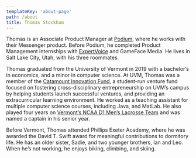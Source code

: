 ```yaml
---
templateKey: 'about-page'
path: /about
title: Thomas Stockham
---
```

Thomas is an Associate Product Manager at [Podium](http://podium.com), where he works with their Messenger product. Before Podium, he completed Product Management internships with [ExpertVoice](http://expertvoice.com) and GameFace Media. He lives in Salt Lake City, Utah, with his three roommates.

Thomas graduated from the University of Vermont in 2019 with a bachelor’s in economics, and a minor in computer science. At UVM, Thomas was a member of the [Catamount Innovation Fund](https://catamountinnovation.com), a student-run venture fund focused on fostering cross-disciplinary entrepreneurship on UVM’s campus by helping students launch successful ventures, and providing an extracurricular learning environment. He worked as a teaching assistant for multiple computer science courses, including Java, and MatLab. He also played four years on [Vermont’s NCAA D1 Men’s Lacrosse Team](https://uvmathletics.com/roster.aspx?rp_id=6389) and was named a captain in his senior year.  

Before Vermont, Thomas attended Phillips Exeter Academy, where he was awarded the David T. Swift award for meaningful contributions to dormitory life. He has an older sister, Sadie, and two younger brothers, Ian and Leo. When he’s not working, he enjoys biking, climbing, and skiing. 


